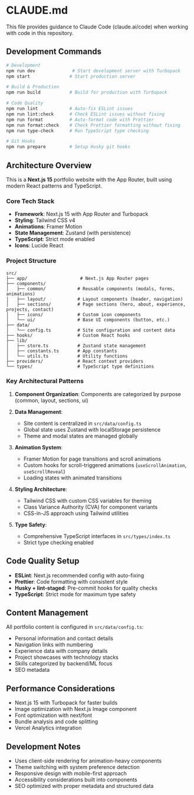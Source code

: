 # CLAUDE.md

This file provides guidance to Claude Code (claude.ai/code) when working with code in this repository.

## Development Commands

```bash
# Development
npm run dev              # Start development server with Turbopack
npm start               # Start production server

# Build & Production
npm run build           # Build for production with Turbopack

# Code Quality
npm run lint            # Auto-fix ESLint issues
npm run lint:check      # Check ESLint issues without fixing
npm run format          # Auto-format code with Prettier
npm run format:check    # Check Prettier formatting without fixing
npm run type-check      # Run TypeScript type checking

# Git Hooks
npm run prepare         # Setup Husky git hooks
```

## Architecture Overview

This is a **Next.js 15** portfolio website with the App Router, built using modern React patterns and TypeScript.

### Core Tech Stack
- **Framework**: Next.js 15 with App Router and Turbopack
- **Styling**: Tailwind CSS v4
- **Animations**: Framer Motion
- **State Management**: Zustand (with persistence)
- **TypeScript**: Strict mode enabled
- **Icons**: Lucide React

### Project Structure
```
src/
├── app/                    # Next.js App Router pages
├── components/
│   ├── common/            # Reusable components (modals, forms, animations)
│   ├── layout/            # Layout components (header, navigation)
│   ├── sections/          # Page sections (hero, about, experience, projects, contact)
│   ├── icons/             # Custom icon components
│   └── ui/                # Base UI components (button, etc.)
├── data/
│   └── config.ts          # Site configuration and content data
├── hooks/                 # Custom React hooks
├── lib/
│   ├── store.ts           # Zustand state management
│   ├── constants.ts       # App constants
│   └── utils.ts           # Utility functions
├── providers/             # React context providers
└── types/                 # TypeScript type definitions
```

### Key Architectural Patterns

1. **Component Organization**: Components are categorized by purpose (common, layout, sections, ui)

2. **Data Management**:
   - Site content is centralized in `src/data/config.ts`
   - Global state uses Zustand with localStorage persistence
   - Theme and modal states are managed globally

3. **Animation System**:
   - Framer Motion for page transitions and scroll animations
   - Custom hooks for scroll-triggered animations (`useScrollAnimation`, `useScrollReveal`)
   - Loading states with animated transitions

4. **Styling Architecture**:
   - Tailwind CSS with custom CSS variables for theming
   - Class Variance Authority (CVA) for component variants
   - CSS-in-JS approach using Tailwind utilities

5. **Type Safety**:
   - Comprehensive TypeScript interfaces in `src/types/index.ts`
   - Strict type checking enabled

## Code Quality Setup

- **ESLint**: Next.js recommended config with auto-fixing
- **Prettier**: Code formatting with consistent style
- **Husky + lint-staged**: Pre-commit hooks for quality checks
- **TypeScript**: Strict mode for maximum type safety

## Content Management

All portfolio content is configured in `src/data/config.ts`:
- Personal information and contact details
- Navigation links with numbering
- Experience data with company details
- Project showcases with technology stacks
- Skills categorized by backend/ML focus
- SEO metadata

## Performance Considerations

- Next.js 15 with Turbopack for faster builds
- Image optimization with Next.js Image component
- Font optimization with next/font
- Bundle analysis and code splitting
- Vercel Analytics integration

## Development Notes

- Uses client-side rendering for animation-heavy components
- Theme switching with system preference detection
- Responsive design with mobile-first approach
- Accessibility considerations built into components
- SEO optimized with proper metadata and structured data